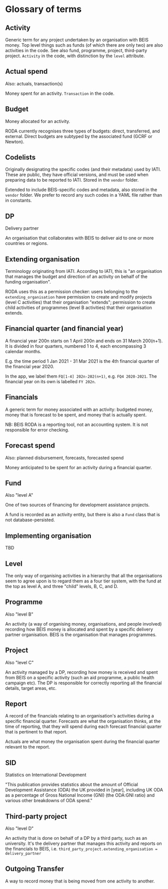 # Glossary of terms

## Activity

Generic term for any project undertaken by an organisation with BEIS money. Top level things such as funds (of which there are only two) are also activities in the code. See also fund, programme, project, third-party project. `Activity` in the code, with distinction by the `level` attribute.

## Actual spend

Also: actuals, transaction(s)

Money spent for an activity. `Transaction` in the code.

## Budget

Money allocated for an activity.

RODA currently recognises three types of budgets: direct, transferred, and external. Direct budgets are subtyped by the associated fund (GCRF or Newton).

## Codelists

Originally designating the specific codes (and their metadata) used by IATI. These are public, they have official versions, and must be used when preparing data to be reported to IATI. Stored in the `vendor` folder.

Extended to include BEIS-specific codes and metadata, also stored in the `vendor` folder. We prefer to record any such codes in a YAML file rather than in constants.

## DP

Delivery partner

An organisation that collaborates with BEIS to deliver aid to one or more countries or regions.

## Extending organisation

Terminology originating from IATI. According to IATI, this is "an organisation that manages the budget and direction of an activity on behalf of the funding organisation".

RODA uses this as a permission checker: users belonging to the `extending_organisation` have permission to create and modify projects (level C activities) that their organisation "extends"; permission to create child activities of programmes (level B activities) that their organisation extends.

## Financial quarter (and financial year)

A financial year 200n starts on 1 April 200n and ends on 31 March 200(n+1). It is divided in four quarters, numbered 1 to 4, each encompassing 3 calendar months.

E.g. the time period 1 Jan 2021 - 31 Mar 2021 is the 4th financial quarter of the financial year 2020.

In the app, we label them `FQ[1-4] 202n-202(n+1)`, e.g. `FQ4 2020-2021`. The financial year on its own is labelled `FY 202n`.

## Financials

A generic term for money associated with an activity: budgeted money, money that is forecast to be spent, and money that is actually spent.

NB: BEIS RODA is a reporting tool, not an accounting system. It is not responsible for error checking.

## Forecast spend

Also: planned disbursement, forecasts, forecasted spend

Money anticipated to be spent for an activity during a financial quarter.

## Fund

Also "level A"

One of two sources of financing for development assistance projects.

A fund is recorded as an activity entity, but there is also a `Fund` class that is not database-persisted.

## Implementing organisation

TBD

## Level

The only way of organising activities in a hierarchy that all the organisations seem to agree upon is to regard them as a four tier system, with the fund at the top as level A, and three "child" levels, B, C, and D.

## Programme

Also "level B"

An activity (a way of organising money, organisations, and people involved) recording how BEIS money is allocated and spent by a specific delivery partner organisation. BEIS is the organisation that manages programmes.

## Project

Also "level C"

An activity managed by a DP, recording how money is received and spent from BEIS on a specific activity (such an aid programme, a public health campaign etc). The DP is responsible for correctly reporting all the financial details, target areas, etc.

## Report

A record of the financials relating to an organisation's activities during a specific financial quarter. Forecasts are what the organisation thinks, at the time of reporting, that they will spend during each forecast financial quarter that is pertinent to that report.

Actuals are what money the organisation spent during the financial quarter relevant to the report.

## SID
Statistics on International Development

"This publication provides statistics about the amount of Official Development Assistance (ODA) the UK provided in [year], including UK ODA as a percentage of Gross National Income (GNI) (the ODA:GNI ratio) and various other breakdowns of ODA spend."

## Third-party project

Also "level D"

An activity that is done on behalf of a DP by a third party, such as an university. It's the delivery partner that manages this activity and reports on the financials to BEIS, i.e. `third_party_project.extending_organisation = delivery_partner`

## Outgoing Transfer

A way to record money that is being moved from one activity to another.
